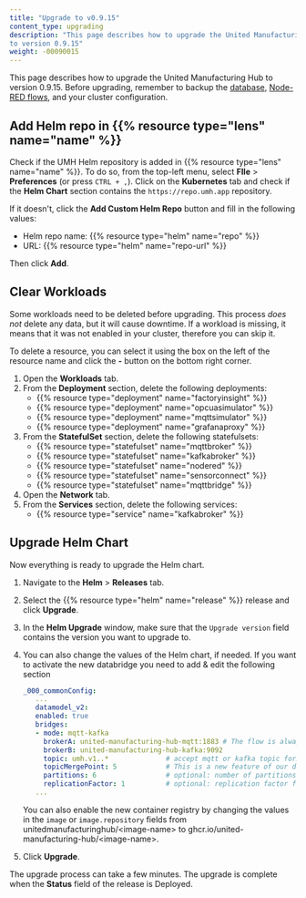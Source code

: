 ```yaml
---
title: "Upgrade to v0.9.15"
content_type: upgrading
description: "This page describes how to upgrade the United Manufacturing Hub
to version 0.9.15"
weight: -00090015
---
```


This page describes how to upgrade the United Manufacturing Hub to version
0.9.15. Before upgrading, remember to backup the
[database](/docs/production-guide/backup_recovery/backup-timescale/),
[Node-RED flows](/docs/production-guide/backup_recovery/import-export-node-red/),
and your cluster configuration.

## Add Helm repo in {{% resource type="lens" name="name" %}}

Check if the UMH Helm repository is added in {{% resource type="lens" name="name" %}}.
To do so, from the top-left menu, select **FIle** > **Preferences** (or press `CTRL + ,`).
Click on the **Kubernetes** tab and check if the **Helm Chart** section contains
the `https://repo.umh.app` repository.

If it doesn't, click the **Add Custom Helm Repo** button and fill in the following
values:

- Helm repo name: {{% resource type="helm" name="repo" %}}
- URL: {{% resource type="helm" name="repo-url" %}}

Then click **Add**.

<!-- Add here any steps needed before deleting the deployments and statefulsets -->

## Clear Workloads

Some workloads need to be deleted before upgrading. This process _does not_ delete
any data, but it will cause downtime. If a workload is missing, it means that it
was not enabled in your cluster, therefore you can skip it.

To delete a resource, you can select it using the box on the left of the
resource name and click the **-** button on the bottom right corner.

1. Open the **Workloads** tab.
2. From the **Deployment** section, delete the following deployments:
   - {{% resource type="deployment" name="factoryinsight" %}}
   - {{% resource type="deployment" name="opcuasimulator" %}}
   - {{% resource type="deployment" name="mqttsimulator" %}}
   - {{% resource type="deployment" name="grafanaproxy" %}}
3. From the **StatefulSet** section, delete the following statefulsets:
   - {{% resource type="statefulset" name="mqttbroker" %}}
   - {{% resource type="statefulset" name="kafkabroker" %}}
   - {{% resource type="statefulset" name="nodered" %}}
   - {{% resource type="statefulset" name="sensorconnect" %}}
   - {{% resource type="statefulset" name="mqttbridge" %}}
4. Open the **Network** tab.
5. From the **Services** section, delete the following services:
   - {{% resource type="service" name="kafkabroker" %}}

<!-- Add here any steps needed before upgrading the Helm Chart -->

## Upgrade Helm Chart

Now everything is ready to upgrade the Helm chart.

1. Navigate to the **Helm** > **Releases** tab.
2. Select the {{% resource type="helm" name="release" %}} release and click
   **Upgrade**.
3. In the **Helm Upgrade** window, make sure that the `Upgrade version` field
   contains the version you want to upgrade to.
4. You can also change the values of the Helm chart, if needed.
   If you want to activate the new databridge you need to add & edit the following section

   ```yaml
   _000_commonConfig:      
      ...
      datamodel_v2:
      enabled: true
      bridges:
      - mode: mqtt-kafka
        brokerA: united-manufacturing-hub-mqtt:1883 # The flow is always from A->B, for omni-directional flow, setup a 2nd bridge with reversed broker setup
        brokerB: united-manufacturing-hub-kafka:9092
        topic: umh.v1..*              # accept mqtt or kafka topic format. after the topic seprator, you can use # for mqtt wildcard, or .* for kafka wildcard
        topicMergePoint: 5            # This is a new feature of our datamodel_old, which splits topics in topic and key (only in Kafka), preventing having lots of topics
        partitions: 6                 # optional: number of partitions for the new kafka topic. default: 6
        replicationFactor: 1          # optional: replication factor for the new kafka topic. default: 1
      ...
   ```

   You can also enable the new container registry by changing the values in the
   `image` or `image.repository` fields from unitedmanufacturinghub/\<image-name>
   to ghcr.io/united-manufacturing-hub/\<image-name>.

5. Click **Upgrade**.

The upgrade process can take a few minutes. The upgrade is complete when the
**Status** field of the release is Deployed.

<!-- Add here any steps needed after upgrading the Helm Chart -->
